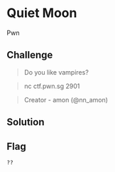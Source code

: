 # Quiet Moon
Pwn

## Challenge 
> Do you like vampires?

> nc ctf.pwn.sg 2901

> Creator - amon (@nn_amon)

## Solution


## Flag

	??